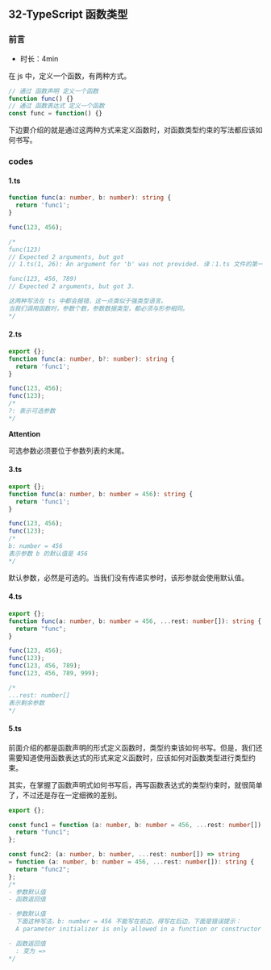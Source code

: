 ## 32-TypeScript 函数类型

### 前言

- 时长：4min

在 js 中，定义一个函数，有两种方式。

```js
// 通过 函数声明 定义一个函数
function func() {}
// 通过 函数表达式 定义一个函数
const func = function() {}
```

下边要介绍的就是通过这两种方式来定义函数时，对函数类型约束的写法都应该如何书写。

### codes

#### 1.ts

```ts
function func(a: number, b: number): string {
  return 'func1';
}

func(123, 456);

/*
func(123)
// Expected 2 arguments, but got
// 1.ts(1, 26): An argument for 'b' was not provided. 译：1.ts 文件的第一行的第 26 个字符。

func(123, 456, 789)
// Expected 2 arguments, but got 3.

这两种写法在 ts 中都会报错，这一点类似于强类型语言。
当我们调用函数时，参数个数，参数数据类型，都必须与形参相同。
*/
```

#### 2.ts

```ts
export {};
function func(a: number, b?: number): string {
  return 'func1';
}

func(123, 456);
func(123);
/*
?: 表示可选参数
*/
```

**Attention**

可选参数必须要位于参数列表的末尾。

#### 3.ts

```ts
export {};
function func(a: number, b: number = 456): string {
  return 'func1';
}

func(123, 456);
func(123);
/*
b: number = 456
表示参数 b 的默认值是 456
*/
```

默认参数，必然是可选的。当我们没有传递实参时，该形参就会使用默认值。

#### 4.ts

```ts
export {};
function func(a: number, b: number = 456, ...rest: number[]): string {
  return "func";
}

func(123, 456);
func(123);
func(123, 456, 789);
func(123, 456, 789, 999);

/*
...rest: number[]
表示剩余参数
*/
```

#### 5.ts

前面介绍的都是函数声明的形式定义函数时，类型约束该如何书写。但是，我们还需要知道使用函数表达式的形式来定义函数时，应该如何对函数类型进行类型约束。

其实，在掌握了函数声明式如何书写后，再写函数表达式的类型约束时，就很简单了，不过还是存在一定细微的差别。

```ts
export {};

const func1 = function (a: number, b: number = 456, ...rest: number[]): string {
  return "func1";
};

const func2: (a: number, b: number, ...rest: number[]) => string
= function (a: number, b: number = 456, ...rest: number[]): string {
  return "func2";
};
/*
- 参数默认值
- 函数返回值

- 参数默认值
  下面这种写法，b: number = 456 不能写在前边，得写在后边，下面是错误提示：
  A parameter initializer is only allowed in a function or constructor implementation.

- 函数返回值
  : 变为 =>
*/
```

